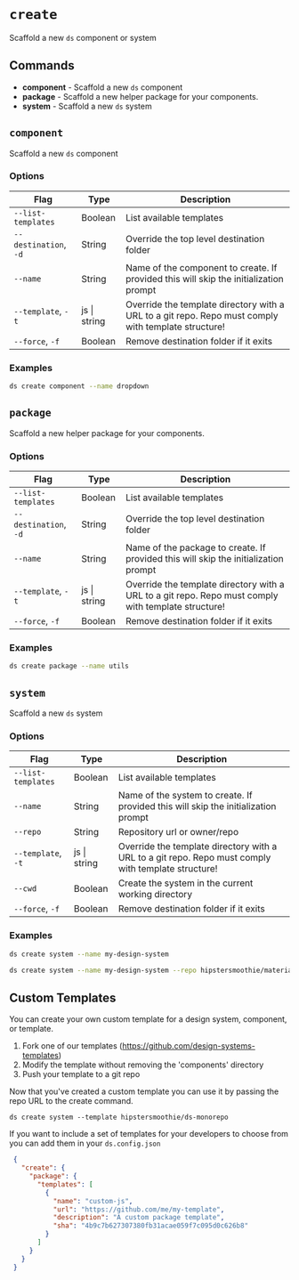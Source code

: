 # `create`

Scaffold a new `ds` component or system

## Commands

  - **component** - Scaffold a new `ds` component
  - **package** - Scaffold a new helper package for your components.
  - **system** - Scaffold a new `ds` system

## `component`

Scaffold a new `ds` component

### Options

| Flag | Type | Description |
| - | - | - |
| `--list-templates` | Boolean | List available templates |
| `--destination`, `-d` | String | Override the top level destination folder |
| `--name` | String | Name of the component to create. If provided this will skip the initialization prompt |
| `--template`, `-t` | js \| string | Override the template directory with a URL to a git repo. Repo must comply with template structure! |
| `--force`, `-f` | Boolean | Remove destination folder if it exits |

### Examples

```sh
ds create component --name dropdown
```

## `package`

Scaffold a new helper package for your components.

### Options

| Flag | Type | Description |
| - | - | - |
| `--list-templates` | Boolean | List available templates |
| `--destination`, `-d` | String | Override the top level destination folder |
| `--name` | String | Name of the package to create. If provided this will skip the initialization prompt |
| `--template`, `-t` | js \| string | Override the template directory with a URL to a git repo. Repo must comply with template structure! |
| `--force`, `-f` | Boolean | Remove destination folder if it exits |

### Examples

```sh
ds create package --name utils
```

## `system`

Scaffold a new `ds` system

### Options

| Flag | Type | Description |
| - | - | - |
| `--list-templates` | Boolean | List available templates |
| `--name` | String | Name of the system to create. If provided this will skip the initialization prompt |
| `--repo` | String | Repository url or owner/repo |
| `--template`, `-t` | js \| string | Override the template directory with a URL to a git repo. Repo must comply with template structure! |
| `--cwd` | Boolean | Create the system in the current working directory |
| `--force`, `-f` | Boolean | Remove destination folder if it exits |

### Examples

```sh
ds create system --name my-design-system
```

```sh
ds create system --name my-design-system --repo hipstersmoothie/material
```

## Custom Templates

You can create your own custom template for a design system, component, or template.  

1. Fork one of our templates (https://github.com/design-systems-templates)
2. Modify the template without removing the 'components' directory
3. Push your template to a git repo 

Now that you've created a custom template you can use it by passing the 
repo URL to the create command.

```
ds create system --template hipstersmoothie/ds-monorepo 
```


If you want to include a set of templates for your developers to choose from you can add them in your `ds.config.json`

```json
 {
   "create": {
     "package": {
       "templates": [
         {
           "name": "custom-js",
           "url": "https://github.com/me/my-template",
           "description": "A custom package template",
           "sha": "4b9c7b627307380fb31acae059f7c095d0c626b8"
         }
       ]
     }
   }
 }      
```

